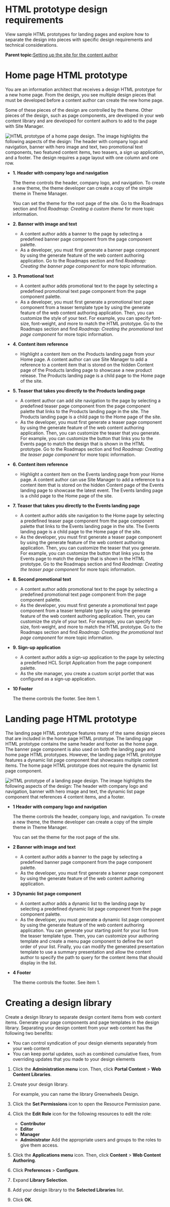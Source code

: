 # HTML prototype design requirements 

View sample HTML prototypes for landing pages and explore how to separate the design into pieces with specific design requirements and technical considerations.

**Parent topic:**[Setting up the site for the content author ](../install/rm_create_site.md)

# Home page HTML prototype

You are an information architect that receives a design HTML prototype for a new home page. From the design, you see multiple design pieces that must be developed before a content author can create the new home page.

Some of these pieces of the design are controlled by the theme. Other pieces of the design, such as page components, are developed in your web content library and are developed for content authors to add to the page with Site Manager.

![HTML prototype of a home page design. The image highlights the following aspects of the design: The header with company logo and navigation, banner with hero image and text, two promotional text components, two featured content items, two teasers, a sign up application, and a footer. The design requires a page layout with one column and one row.](../images/LandingPage_update.jpg)

-   **1. Header with company logo and navigation**

    The theme controls the header, company logo, and navigation. To create a new theme, the theme developer can create a copy of the simple theme in Theme Manager.

    You can set the theme for the root page of the site. Go to the Roadmaps section and find *Roadmap: Creating a custom theme* for more topic information.

-   **2. Banner with image and text**

    -   A content author adds a banner to the page by selecting a predefined banner page component from the page component palette.
    -   As a developer, you must first generate a banner page component by using the generate feature of the web content authoring application. Go to the Roadmaps section and find *Roadmap: Creating the banner page component* for more topic information.
-   **3. Promotional text**

    -   A content author adds promotional text to the page by selecting a predefined promotional text page component from the page component palette.
    -   As a developer, you must first generate a promotional text page component from a teaser template type by using the generate feature of the web content authoring application. Then, you can customize the style of your text. For example, you can specify font-size, font-weight, and more to match the HTML prototype. Go to the Roadmaps section and find *Roadmap: Creating the promotional text page component* for more topic information.
-   **4. Content item reference**

    -   Highlight a content item on the Products landing page from your Home page. A content author can use Site Manager to add a reference to a content item that is stored on the hidden Content page of the Products landing page to showcase a new product release. The Products landing page is a child page to the Home page of the site.
-   **5. Teaser that takes you directly to the Products landing page**

    -   A content author can add site navigation to the page by selecting a predefined teaser page component from the page component palette that links to the Products landing page in the site. The Products landing page is a child page to the Home page of the site.
    -   As the developer, you must first generate a teaser page component by using the generate feature of the web content authoring application. Then, you can customize the teaser that you generate. For example, you can customize the button that links you to the Events page to match the design that is shown in the HTML prototype. Go to the Roadmaps section and find *Roadmap: Creating the teaser page component* for more topic information.
-   **6. Content item reference**

    -   Highlight a content item on the Events landing page from your Home page. A content author can use Site Manager to add a reference to a content item that is stored on the hidden Content page of the Events landing page to showcase the latest event. The Events landing page is a child page to the Home page of the site.
-   **7. Teaser that takes you directly to the Events landing page**

    -   A content author adds site navigation to the Home page by selecting a predefined teaser page component from the page component palette that links to the Events landing page in the site. The Events landing page is a child page to the Home page of the site.
    -   As the developer, you must first generate a teaser page component by using the generate feature of the web content authoring application. Then, you can customize the teaser that you generate. For example, you can customize the button that links you to the Events page to match the design that is shown in the HTML prototype. Go to the Roadmaps section and find *Roadmap: Creating the teaser page component* for more topic information.
-   **8. Second promotional text**

    -   A content author adds promotional text to the page by selecting a predefined promotional text page component from the page component palette.
    -   As the developer, you must first generate a promotional text page component from a teaser template type by using the generate feature of the web content authoring application. Then, you can customize the style of your text. For example, you can specify font-size, font-weight, and more to match the HTML prototype. Go to the Roadmaps section and find *Roadmap: Creating the promotional text page component* for more topic information.
-   **9. Sign-up application**

    -   A content author adds a sign-up application to the page by selecting a predefined HCL Script Application from the page component palette.
    -   As the site manager, you create a custom script portlet that was configured as a sign-up application.
-   **10 Footer**

    The theme controls the footer. See item 1.


# Landing page HTML prototype

The landing page HTML prototype features many of the same design pieces that are included in the home page HTML prototype. The landing page HTML prototype contains the same header and footer as the home page. The banner page component is also used on both the landing page and home page HTML prototypes. However, the landing page HTML prototype features a dynamic list page component that showcases multiple content items. The home page HTML prototype does not require the dynamic list page component.

![HTML prototype of a landing page design. The image highlights the following aspects of the design: The header with company logo and navigation, banner with hero image and text, the dynamic list page component that references 4 content items, and a footer.](../images/events.jpg)

-   **1 Header with company logo and navigation**

    The theme controls the header, company logo, and navigation. To create a new theme, the theme developer can create a copy of the simple theme in Theme Manager.

    You can set the theme for the root page of the site.

-   **2 Banner with image and text**

    -   A content author adds a banner to the page by selecting a predefined banner page component from the page component palette.
    -   As the developer, you must first generate a banner page component by using the generate feature of the web content authoring application.
-   **3 Dynamic list page component**

    -   A content author adds a dynamic list to the landing page by selecting a predefined dynamic list page component from the page component palette.
    -   As the developer, you must generate a dynamic list page component by using the generate feature of the web content authoring application. You can generate your starting point for your list from the teaser template type. Then, you can customize your authoring template and create a menu page component to define the sort order of your list. Finally, you can modify the generated presentation template to use a summary presentation and allow the content author to specify the path to query for the content items that should display in the list.
-   **4 Footer**

    The theme controls the footer. See item 1.


# Creating a design library

Create a design library to separate design content items from web content items. Generate your page components and page templates in the design library. Separating your design content from your web content has the following two benefits:

-   You can control syndication of your design elements separately from your web content
-   You can keep portal updates, such as combined cumulative fixes, from overriding updates that you made to your design elements

1.  Click the **Administration menu** icon. Then, click **Portal Content** \> **Web Content Libraries**.

2.  Create your design library.

    For example, you can name the library Greenwheels Design.

3.  Click the **Set Permissions** icon to open the Resource Permission pane.

4.  Click the **Edit Role** icon for the following resources to edit the role:

    -   **Contributor**
    -   **Editor**
    -   **Manager**
    -   **Administrator**
    Add the appropriate users and groups to the roles to give them access.

5.  Click the **Applications menu** icon. Then, click **Content** \> **Web Content Authoring**.

6.  Click **Preferences** \> **Configure**.

7.  Expand **Library Selection**.

8.  Add your design library to the **Selected Libraries** list.

9.  Click **OK**.


